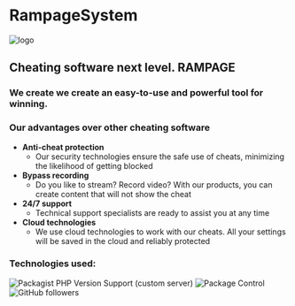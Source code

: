 # RampageSystem
![logo](https://i.imgur.com/ttzWsEX.png,'kaif')
## Cheating software next level. RAMPAGE
### We create we create an easy-to-use and powerful tool for winning.
### Our advantages over other cheating software
+ **Anti-cheat protection**
	+ Our security technologies ensure the safe use of cheats, minimizing the likelihood of getting blocked
+ **Bypass recording**
	+ Do you like to stream? Record video? With our products, you can create content that will not show the cheat
+ **24/7 support**
	+ Technical support specialists are ready to assist you at any time
+ **Cloud technologies**
	+ We use cloud technologies to work with our cheats. All your settings will be saved in the cloud and reliably protected


### Technologies used:
![Packagist PHP Version Support (custom server)](https://img.shields.io/packagist/php-v/symfony/symfony?color=red&label=Php&server=https%3A%2F%2Fpackagist.org&style=for-the-badge)
![Package Control](https://img.shields.io/packagecontrol/dd/GitGutter?color=blue&label=DOWNLOADS&style=for-the-badge)
![GitHub followers](https://img.shields.io/github/followers/espadrine?style=for-the-badge)

